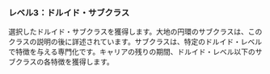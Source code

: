 ### レベル3：ドルイド・サブクラス

選択したドルイド・サブクラスを獲得します。大地の円環のサブクラスは、このクラスの説明の後に詳述されています。サブクラスは、特定のドルイド・レベルで特徴を与える専門化です。キャリアの残りの期間、ドルイド・レベル以下のサブクラスの各特徴を獲得します。
